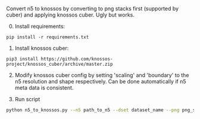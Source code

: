 Convert n5 to knossos by converting to png stacks first (supported by cuber) and applying knossos cuber. Ugly but works.

0. Install requirements:
```
pip install -r requirements.txt
```

1. Install knossos cuber:
```
pip3 install https://github.com/knossos-project/knossos_cuber/archive/master.zip
```

2. Modify knossos cuber config by setting 'scaling' and 'boundary' to the n5 resolution and shape respectively. Can be done automatically if n5 meta data is consistent. 

3. Run script
```bash
python n5_to_knossos.py --n5 path_to_n5 --dset dataset_name --png png_stack_output_dir --knossos knossos_output_dir --config cuber_config_file_path
```
